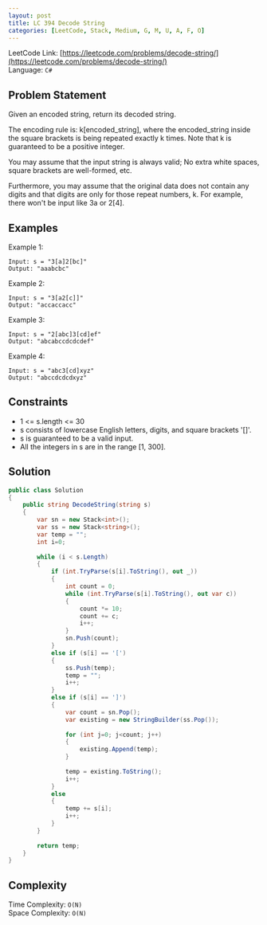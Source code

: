 ```yaml
---
layout: post
title: LC 394 Decode String
categories: [LeetCode, Stack, Medium, G, M, U, A, F, O]
---
```


LeetCode Link: [https://leetcode.com/problems/decode-string/](https://leetcode.com/problems/decode-string/)  
Language: `C#`

## Problem Statement
Given an encoded string, return its decoded string.

The encoding rule is: k[encoded_string], where the encoded_string inside the square brackets is being repeated exactly k times. Note that k is guaranteed to be a positive integer.

You may assume that the input string is always valid; No extra white spaces, square brackets are well-formed, etc.

Furthermore, you may assume that the original data does not contain any digits and that digits are only for those repeat numbers, k. For example, there won't be input like 3a or 2[4].

## Examples

Example 1:

```
Input: s = "3[a]2[bc]"
Output: "aaabcbc"
```

Example 2:

```
Input: s = "3[a2[c]]"
Output: "accaccacc"
```

Example 3:

```
Input: s = "2[abc]3[cd]ef"
Output: "abcabccdcdcdef"
```

Example 4:

```
Input: s = "abc3[cd]xyz"
Output: "abccdcdcdxyz"
```

## Constraints  

* 1 <= s.length <= 30
* s consists of lowercase English letters, digits, and square brackets '[]'.
* s is guaranteed to be a valid input.
* All the integers in s are in the range [1, 300].

## Solution

``` csharp
public class Solution 
{
    public string DecodeString(string s) 
    {     
        var sn = new Stack<int>();
        var ss = new Stack<string>();
        var temp = "";
        int i=0;
        
        while (i < s.Length)
        {
            if (int.TryParse(s[i].ToString(), out _))
            {
                int count = 0;
                while (int.TryParse(s[i].ToString(), out var c))
                {
                    count *= 10;
                    count += c;
                    i++;
                }
                sn.Push(count);
            }
            else if (s[i] == '[')
            {
                ss.Push(temp);
                temp = "";
                i++;
            }
            else if (s[i] == ']')
            {
                var count = sn.Pop();
                var existing = new StringBuilder(ss.Pop());
                
                for (int j=0; j<count; j++)
                {
                    existing.Append(temp);
                }
                
                temp = existing.ToString();
                i++;
            }
            else 
            {
                temp += s[i];
                i++;
            }
        }        
        
        return temp;
    }    
}
```

## Complexity

Time Complexity: `O(N)`  
Space Complexity: `O(N)`  
